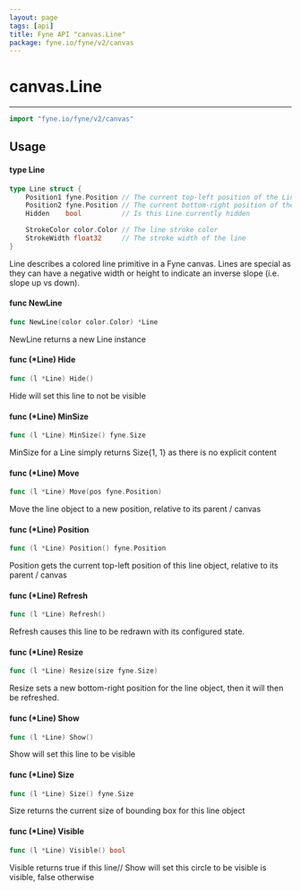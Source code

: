 ```yaml
---
layout: page
tags: [api]
title: Fyne API "canvas.Line"
package: fyne.io/fyne/v2/canvas
---
```


# canvas.Line
---
```go
import "fyne.io/fyne/v2/canvas"
```

## Usage

#### type Line

```go
type Line struct {
	Position1 fyne.Position // The current top-left position of the Line
	Position2 fyne.Position // The current bottom-right position of the Line
	Hidden    bool          // Is this Line currently hidden

	StrokeColor color.Color // The line stroke color
	StrokeWidth float32     // The stroke width of the line
}
```

Line describes a colored line primitive in a Fyne canvas. Lines are special as they can have a negative width or height to indicate an inverse slope (i.e. slope up vs down).

#### func  NewLine

```go
func NewLine(color color.Color) *Line
```
NewLine returns a new Line instance

#### func (*Line) Hide

```go
func (l *Line) Hide()
```
Hide will set this line to not be visible

#### func (*Line) MinSize

```go
func (l *Line) MinSize() fyne.Size
```
MinSize for a Line simply returns Size{1, 1} as there is no explicit content

#### func (*Line) Move

```go
func (l *Line) Move(pos fyne.Position)
```
Move the line object to a new position, relative to its parent / canvas

#### func (*Line) Position

```go
func (l *Line) Position() fyne.Position
```
Position gets the current top-left position of this line object, relative to its parent / canvas

#### func (*Line) Refresh

```go
func (l *Line) Refresh()
```
Refresh causes this line to be redrawn with its configured state.

#### func (*Line) Resize

```go
func (l *Line) Resize(size fyne.Size)
```
Resize sets a new bottom-right position for the line object, then it will then be refreshed.

#### func (*Line) Show

```go
func (l *Line) Show()
```
Show will set this line to be visible

#### func (*Line) Size

```go
func (l *Line) Size() fyne.Size
```
Size returns the current size of bounding box for this line object

#### func (*Line) Visible

```go
func (l *Line) Visible() bool
```
Visible returns true if this line// Show will set this circle to be visible is visible, false otherwise
